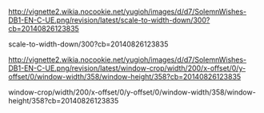 http://vignette2.wikia.nocookie.net/yugioh/images/d/d7/SolemnWishes-DB1-EN-C-UE.png/revision/latest/scale-to-width-down/300?cb=20140826123835


scale-to-width-down/300?cb=20140826123835

http://vignette2.wikia.nocookie.net/yugioh/images/d/d7/SolemnWishes-DB1-EN-C-UE.png/revision/latest/window-crop/width/200/x-offset/0/y-offset/0/window-width/358/window-height/358?cb=20140826123835


window-crop/width/200/x-offset/0/y-offset/0/window-width/358/window-height/358?cb=20140826123835
